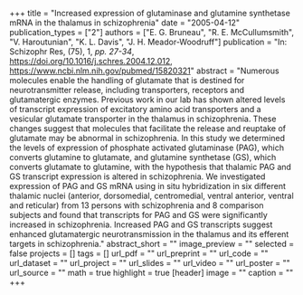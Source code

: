 +++
title = "Increased expression of glutaminase and glutamine synthetase mRNA in the thalamus in schizophrenia"
date = "2005-04-12"
publication_types = ["2"]
authors = ["E. G. Bruneau", "R. E. McCullumsmith", "V. Haroutunian", "K. L. Davis", "J. H. Meador-Woodruff"]
publication = "In: Schizophr Res, (75), 1, _pp. 27-34_, https://doi.org/10.1016/j.schres.2004.12.012, https://www.ncbi.nlm.nih.gov/pubmed/15820321"
abstract = "Numerous molecules enable the handling of glutamate that is destined for neurotransmitter release, including transporters, receptors and glutamatergic enzymes. Previous work in our lab has shown altered levels of transcript expression of excitatory amino acid transporters and a vesicular glutamate transporter in the thalamus in schizophrenia. These changes suggest that molecules that facilitate the release and reuptake of glutamate may be abnormal in schizophrenia. In this study we determined the levels of expression of phosphate activated glutaminase (PAG), which converts glutamine to glutamate, and glutamine synthetase (GS), which converts glutamate to glutamine, with the hypothesis that thalamic PAG and GS transcript expression is altered in schizophrenia. We investigated expression of PAG and GS mRNA using in situ hybridization in six different thalamic nuclei (anterior, dorsomedial, centromedial, ventral anterior, ventral and reticular) from 13 persons with schizophrenia and 8 comparison subjects and found that transcripts for PAG and GS were significantly increased in schizophrenia. Increased PAG and GS transcripts suggest enhanced glutamatergic neurotransmission in the thalamus and its efferent targets in schizophrenia."
abstract_short = ""
image_preview = ""
selected = false
projects = []
tags = []
url_pdf = ""
url_preprint = ""
url_code = ""
url_dataset = ""
url_project = ""
url_slides = ""
url_video = ""
url_poster = ""
url_source = ""
math = true
highlight = true
[header]
image = ""
caption = ""
+++
